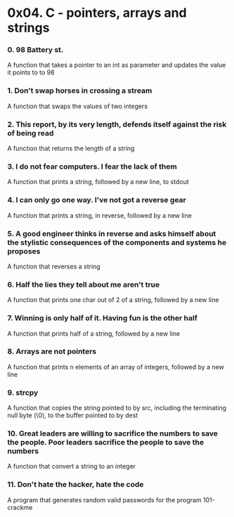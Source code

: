 # 0x04. C - pointers, arrays and strings
### 0. 98 Battery st.
A function that takes a pointer to an int as parameter and updates the value it points to to 98
### 1. Don't swap horses in crossing a stream
A function that swaps the values of two integers
### 2. This report, by its very length, defends itself against the risk of being read
A function that returns the length of a string
### 3. I do not fear computers. I fear the lack of them
A function that prints a string, followed by a new line, to stdout
### 4. I can only go one way. I've not got a reverse gear
A function that prints a string, in reverse, followed by a new line
### 5. A good engineer thinks in reverse and asks himself about the stylistic consequences of the components and systems he proposes
A function that reverses a string
### 6. Half the lies they tell about me aren't true
A function that prints one char out of 2 of a string, followed by a new line
### 7. Winning is only half of it. Having fun is the other half
A function that prints half of a string, followed by a new line
### 8. Arrays are not pointers
A function that prints n elements of an array of integers, followed by a new line
### 9. strcpy
A function that copies the string pointed to by src, including the terminating null byte (\0), to the buffer pointed to by dest
### 10. Great leaders are willing to sacrifice the numbers to save the people. Poor leaders sacrifice the people to save the numbers
A function that convert a string to an integer
### 11. Don't hate the hacker, hate the code
A program that generates random valid passwords for the program 101-crackme